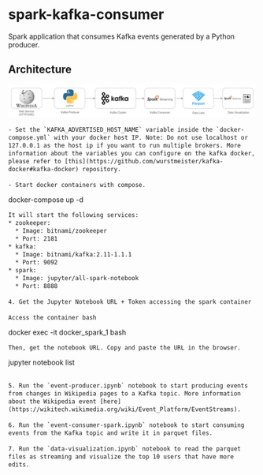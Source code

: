 spark-kafka-consumer
============
Spark application that consumes Kafka events generated by a Python producer.

## Architecture

![alt text](docs/Architecture.png "Architecture")


```
- Set the `KAFKA_ADVERTISED_HOST_NAME` variable inside the `docker-compose.yml` with your docker host IP. Note: Do not use localhost or 127.0.0.1 as the host ip if you want to run multiple brokers. More information about the variables you can configure on the kafka docker, please refer to [this](https://github.com/wurstmeister/kafka-docker#kafka-docker) repository.

- Start docker containers with compose.

```
docker-compose up -d
```
It will start the following services:
* zookeeper: 
  * Image: bitnami/zookeeper
  * Port: 2181
* kafka: 
  * Image: bitnami/kafka:2.11-1.1.1 
  * Port: 9092
* spark: 
  * Image: jupyter/all-spark-notebook
  * Port: 8888

4. Get the Jupyter Notebook URL + Token accessing the spark container

Access the container bash
```
docker exec -it docker_spark_1 bash
```
Then, get the notebook URL. Copy and paste the URL in the browser.
```
jupyter notebook list
```

5. Run the `event-producer.ipynb` notebook to start producing events from changes in Wikipedia pages to a Kafka topic. More information about the Wikipedia event [here](https://wikitech.wikimedia.org/wiki/Event_Platform/EventStreams).
   
6. Run the `event-consumer-spark.ipynb` notebook to start consuming events from the Kafka topic and write it in parquet files.
   
7. Run the `data-visualization.ipynb` notebook to read the parquet files as streaming and visualize the top 10 users that have more edits. 